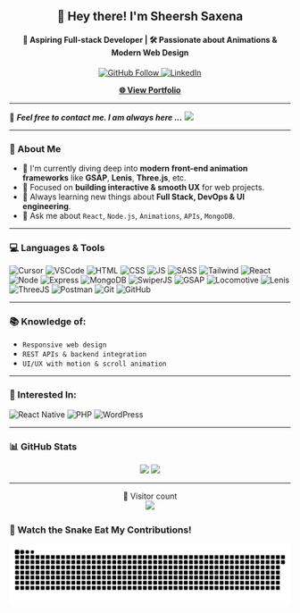 <!-- Profile Header -->
<h2 align="center">👋 Hey there! I'm <strong>Sheersh Saxena</strong></h2>
<h4 align="center">🚀 Aspiring Full-stack Developer | 🛠️ Passionate about Animations & Modern Web Design</h4>

<p align="center">
  <a href="https://github.com/sheersh01">
    <img src="https://img.shields.io/github/followers/sheersh01?label=Follow%20Me&style=social" alt="GitHub Follow" />
  </a>
  <a href="https://www.linkedin.com/in/sheersh-saxena/">
    <img src="https://img.shields.io/badge/LinkedIn-sheersh%20saxena-blue?logo=Linkedin&logoColor=blue&labelColor=black" alt="LinkedIn" />
  </a>
</p>

<p align="center">
  <a href="#" target="_blank"><strong>🌐 View Portfolio</strong></a>
</p>

---

📝 ***Feel free to contact me. I am always here ...*** <img src="https://media.giphy.com/media/WUlplcMpOCEmTGBtBW/giphy.gif" width="30">

---

### 🧠 About Me
- 🔭 I'm currently diving deep into **modern front-end animation frameworks** like **GSAP**, **Lenis**, **Three.js**, etc.
- 🎯 Focused on **building interactive & smooth UX** for web projects.
- 🌱 Always learning new things about **Full Stack, DevOps & UI engineering**.
- 💬 Ask me about `React`, `Node.js`, `Animations`, `APIs`, `MongoDB`.

---

### 💻 Languages & Tools  
<p align="left" style="overflow-x: auto">
  
  <!-- IDEs & Editors -->
  <img src="https://img.shields.io/badge/Cursor-6e4aff?style=flat&logo=cursor&logoColor=ffffff" alt="Cursor"/>
  <img src="https://img.shields.io/badge/VSCode-007ACC?style=flat&logo=visual-studio-code&logoColor=ffffff" alt="VSCode"/>

  <!-- Core -->
  <img src="https://img.shields.io/badge/HTML5-E34F26?style=flat&logo=html5&logoColor=ffffff" alt="HTML"/>
  <img src="https://img.shields.io/badge/CSS3-1572B6?style=flat&logo=css3&logoColor=ffffff" alt="CSS"/>
  <img src="https://img.shields.io/badge/JavaScript-F7DF1E?style=flat&logo=javascript&logoColor=000" alt="JS"/>
  <img src="https://img.shields.io/badge/SASS-cc6699?style=flat&logo=sass&logoColor=ffffff" alt="SASS"/>
  <img src="https://img.shields.io/badge/TailwindCSS-38B2AC?style=flat&logo=tailwind-css&logoColor=ffffff" alt="Tailwind"/>

  <!-- Frameworks -->
  <img src="https://img.shields.io/badge/React-20232a?style=flat&logo=react&logoColor=61DAFB" alt="React"/>
  <img src="https://img.shields.io/badge/Node.js-339933?style=flat&logo=node.js&logoColor=ffffff" alt="Node"/>
  <img src="https://img.shields.io/badge/Express-000000?style=flat&logo=express&logoColor=ffffff" alt="Express"/>
  <img src="https://img.shields.io/badge/MongoDB-4EA94B?style=flat&logo=mongodb&logoColor=ffffff" alt="MongoDB"/>

  <!-- UI & Animation -->
  <img src="https://img.shields.io/badge/SwiperJS-6332F6?style=flat&logo=swiper&logoColor=ffffff" alt="SwiperJS"/>
  <img src="https://img.shields.io/badge/GSAP-88CE02?style=flat&logo=greensock&logoColor=ffffff" alt="GSAP"/>
  <img src="https://img.shields.io/badge/Locomotive-000000?style=flat&logo=scrollreveal&logoColor=ffffff" alt="Locomotive"/>
  <img src="https://img.shields.io/badge/Lenis-000000?style=flat&logo=studiofreight&logoColor=ffffff" alt="Lenis"/>
  <img src="https://img.shields.io/badge/Three.js-000000?style=flat&logo=three.js&logoColor=ffffff" alt="ThreeJS"/>

  <!-- Tools -->
  <img src="https://img.shields.io/badge/Postman-FF6C37?style=flat&logo=postman&logoColor=ffffff" alt="Postman"/>
  <img src="https://img.shields.io/badge/Git-F05032?style=flat&logo=git&logoColor=ffffff" alt="Git"/>
  <img src="https://img.shields.io/badge/GitHub-181717?style=flat&logo=github&logoColor=ffffff" alt="GitHub"/>
</p>

---

### 📚 Knowledge of:
- `Responsive web design`
- `REST APIs & backend integration`
- `UI/UX with motion & scroll animation`

---

### 🎯 Interested In:
![React Native](https://img.shields.io/badge/-React%20Native-000000?style=flat&logo=react&labelColor=000000)
![PHP](https://img.shields.io/badge/-PHP-000000?style=flat&logo=PHP&logoColor=5466b8&labelColor=ffffff)
![WordPress](https://img.shields.io/badge/-WordPress-000000?style=flat&logo=wordpress&labelColor=21759B)

---

### 📊 GitHub Stats  
<p align="center">
  <img width="48%" src="https://github-readme-stats.vercel.app/api?username=sheersh01&show_icons=true&theme=radical" />
  <img width="48%" src="https://github-readme-streak-stats.herokuapp.com/?user=sheersh01&theme=radical" />
</p>

---

<p align="center"> 
  🧭 Visitor count<br>
  <img src="https://profile-counter.glitch.me/Sheersh01/count.svg" />
</p>


### 🐍 Watch the Snake Eat My Contributions!

![snake gif](https://github.com/sheersh01/sheersh01/blob/output/github-contribution-grid-snake.svg)

<!---
✨ README enhanced by ChatGPT ✨
--->
